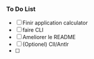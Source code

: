 
### To Do List

- [ ] Finir application calculator
- [ ] faire CLI
- [ ] Ameliorer le README
- [ ] (Optionel) ClI/Antlr
- [ ] 
